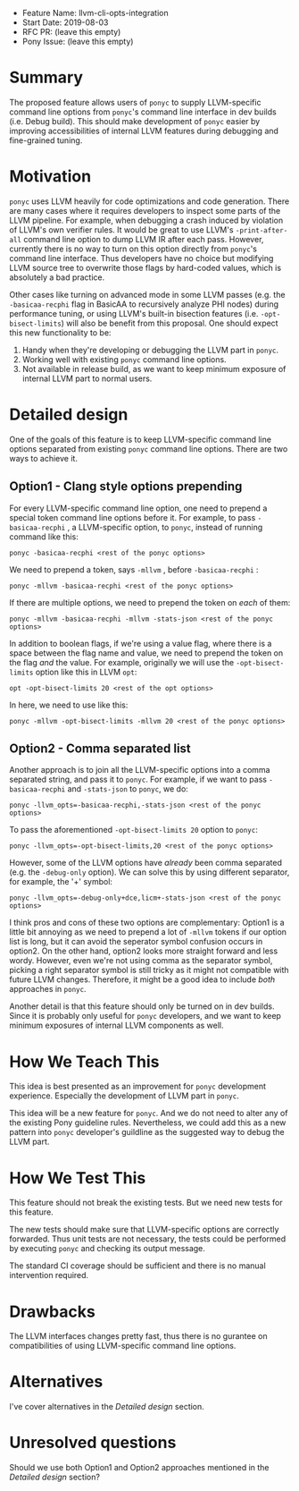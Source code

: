 - Feature Name: llvm-cli-opts-integration
- Start Date: 2019-08-03
- RFC PR: (leave this empty)
- Pony Issue: (leave this empty)

# Summary

The proposed feature allows users of `ponyc` to supply LLVM-specific command line options from `ponyc`'s command line interface in dev builds (i.e. Debug build). This should make development of `ponyc` easier by improving accessibilities of internal LLVM features during debugging and fine-grained tuning.

# Motivation

`ponyc` uses LLVM heavily for code optimizations and code generation. There are many cases where it requires developers to inspect some parts of the LLVM pipeline. For example, when debugging a crash induced by violation of LLVM's own verifier rules. It would be great to use LLVM's `-print-after-all` command line option to dump LLVM IR after each pass. However, currently there is no way to turn on this option directly from `ponyc`'s command line interface. Thus developers have no choice but modifying LLVM source tree to overwrite those flags by hard-coded values, which is absolutely a bad practice.

Other cases like turning on advanced mode in some LLVM passes (e.g. the `-basicaa-recphi` flag in BasicAA to recursively analyze PHI nodes) during performance tuning, or using LLVM's built-in bisection features (i.e. `-opt-bisect-limits`) will also be benefit from this proposal. One should expect this new functionality to be:
1. Handy when they're developing or debugging the LLVM part in `ponyc`.
2. Working well with existing `ponyc` command line options.
3. Not available in release build, as we want to keep minimum exposure of internal LLVM part to normal users.

# Detailed design

One of the goals of this feature is to keep LLVM-specific command line options separated from existing `ponyc` command line options. There are two ways to achieve it.
## Option1 - Clang style options prepending
For every LLVM-specific command line option, one need to prepend a special token command line options before it. For example, to pass `-basicaa-recphi` , a LLVM-specific option, to `ponyc`, instead of running command like this:
```
ponyc -basicaa-recphi <rest of the ponyc options>
```
We need to prepend a token, says `-mllvm` ,  before `-basicaa-recphi` :
```
ponyc -mllvm -basicaa-recphi <rest of the ponyc options>
```
If there are multiple options, we need to prepend the token on _each_ of them:
```
ponyc -mllvm -basicaa-recphi -mllvm -stats-json <rest of the ponyc options>
```
In addition to boolean flags, if we're using a value flag, where there is a space between the flag name and value, we need to prepend the token on the flag _and_ the value. For example, originally we will use the `-opt-bisect-limits` option like this in LLVM `opt`:
```
opt -opt-bisect-limits 20 <rest of the opt options>
```
In here, we need to use like this:
```
ponyc -mllvm -opt-bisect-limits -mllvm 20 <rest of the ponyc options>
```

## Option2 - Comma separated list
Another approach is to join all the LLVM-specific options into a comma separated string, and pass it to `ponyc`. For example, if we want to pass `-basicaa-recphi` and `-stats-json` to `ponyc`, we do:
```
ponyc -llvm_opts=-basicaa-recphi,-stats-json <rest of the ponyc options>
```
To pass the aforementioned `-opt-bisect-limits 20` option to `ponyc`:
```
ponyc -llvm_opts=-opt-bisect-limits,20 <rest of the ponyc options>
```
However, some of the LLVM options have _already_ been comma separated (e.g. the `-debug-only` option). We can solve this by using different separator, for example, the '+' symbol:
```
ponyc -llvm_opts=-debug-only+dce,licm+-stats-json <rest of the ponyc options>
```

I think pros and cons of these two options are complementary: Option1 is a little bit annoying as we need to prepend a lot of `-mllvm` tokens if our option list is long, but it can avoid the seperator symbol confusion occurs in option2. On the other hand, option2 looks more straight forward and less wordy. However, even we're not using comma as the separator symbol, picking a right separator symbol is still tricky as it might not compatible with future LLVM changes. Therefore, it might be a good idea to include _both_ approaches in `ponyc`.

Another detail is that this feature should only be turned on in dev builds. Since it is probably only useful for `ponyc` developers, and we want to keep minimum exposures of internal LLVM components as well.

# How We Teach This
This idea is best presented as an improvement for `ponyc` development experience. Especially the development of LLVM part in `ponyc`.

This idea will be a new feature for `ponyc`. And we do not need to alter any of the existing Pony guideline rules. Nevertheless, we could add this as a new pattern into `ponyc` developer's guildline as the suggested way to debug the LLVM part.

# How We Test This
This feature should not break the existing tests. But we need new tests for this feature.

The new tests should make sure that LLVM-specific options are correctly forwarded. Thus unit tests are not necessary, the tests could be performed by executing `ponyc` and checking its output message.

The standard CI coverage should be sufficient and there is no manual intervention required.

# Drawbacks
The LLVM interfaces changes pretty fast, thus there is no gurantee on compatibilities of using LLVM-specific command line options.

# Alternatives

I've cover alternatives in the _Detailed design_ section.

# Unresolved questions

Should we use both Option1 and Option2 approaches mentioned in the _Detailed design_ section?
